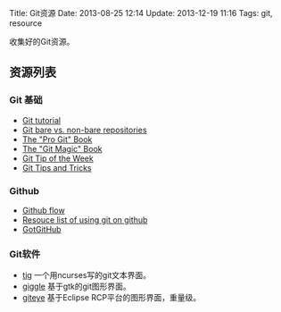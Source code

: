 Title: Git资源
Date: 2013-08-25 12:14
Update: 2013-12-19 11:16
Tags: git, resource

收集好的Git资源。
## 资源列表

### Git 基础

*  [Git tutorial](http://www.vogella.com/articles/Git/article.html)
*  [Git bare vs. non-bare repositories](http://www.bitflop.com/document/111)
*  [The "Pro Git" Book](http://git-scm.com/book/zh/)
*  [The "Git Magic" Book](http://www-cs-students.stanford.edu/~blynn/gitmagic/intl/zh_cn/index.html)
*  [Git Tip of the Week](http://alblue.bandlem.com/Tag/gtotw/)
*  [Git Tips and Tricks](http://root.cern.ch/drupal/content/git-tips-and-tricks)

### Github

*  [Github flow](http://scottchacon.com/2011/08/31/github-flow.html)
*  [Resouce list of using git on github](https://help.github.com/articles/what-are-other-good-resources-for-using-git-or-github)
*  [GotGitHub](http://www.worldhello.net/gotgithub/)

### Git软件

* [tig](https://github.com/jonas/tig) 一个用ncurses写的git文本界面。
* [giggle](https://github.com/GNOME/giggle) 基于gtk的git图形界面。
* [giteye](http://www.collab.net/giteyeapp) 基于Eclipse RCP平台的图形界面，重量级。

